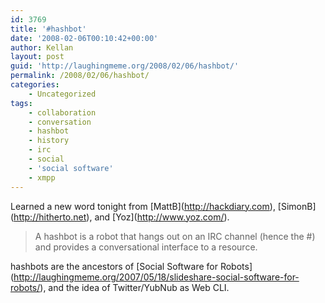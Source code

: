 ```yaml
---
id: 3769
title: '#hashbot'
date: '2008-02-06T00:10:42+00:00'
author: Kellan
layout: post
guid: 'http://laughingmeme.org/2008/02/06/hashbot/'
permalink: /2008/02/06/hashbot/
categories:
    - Uncategorized
tags:
    - collaboration
    - conversation
    - hashbot
    - history
    - irc
    - social
    - 'social software'
    - xmpp
---
```


Learned a new word tonight from \[MattB\](http://hackdiary.com), \[SimonB\](http://hitherto.net), and \[Yoz\](http://www.yoz.com/).

> A hashbot is a robot that hangs out on an IRC channel (hence the #) and provides a conversational interface to a resource.

hashbots are the ancestors of \[Social Software for Robots\](http://laughingmeme.org/2007/05/18/slideshare-social-software-for-robots/), and the idea of Twitter/YubNub as Web CLI.